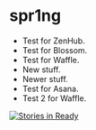 spr1ng
======

* Test for ZenHub.
* Test for Blossom.
* Test for Waffle.
* New stuff.
* Newer stuff.
* Test for Asana.
* Test 2 for Waffle.

[![Stories in Ready](https://badge.waffle.io/b3rnard0/spr1ng.svg?label=ready&title=Ready)](http://waffle.io/b3rnard0/spr1ng)

